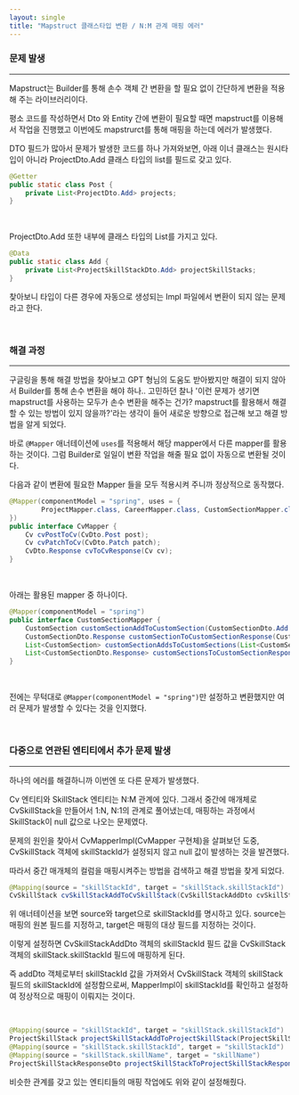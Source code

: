 ```yaml
---
layout: single
title: "Mapstruct 클래스타입 변환 / N:M 관계 매핑 에러"
---
```


### 문제 발생
---

Mapstruct는 Builder를 통해 손수 객체 간 변환을 할 필요 없이 간단하게 변환을 적용해 주는 라이브러리이다.

평소 코드를 작성하면서 Dto 와 Entity 간에 변환이 필요할 때면 mapstruct를 이용해서 작업을 진행했고 이번에도 mapstrurct를 통해 매핑을 하는데 에러가 발생했다.

DTO 필드가 많아서 문제가 발생한 코드를 하나 가져와보면, 아래 이너 클래스는 원시타입이 아니라 ProjectDto.Add 클래스 타입의 list를 필드로 갖고 있다.

```java
@Getter
public static class Post {
    private List<ProjectDto.Add> projects;
}
```
<br>

ProjectDto.Add 또한 내부에 클래스 타입의 List를 가지고 있다.

```java
@Data
public static class Add {
    private List<ProjectSkillStackDto.Add> projectSkillStacks;
}
```

찾아보니 타입이 다른 경우에 자동으로 생성되는 Impl 파일에서 변환이 되지 않는 문제라고 한다.

<br>

### 해결 과정
---


구글링을 통해 해결 방법을 찾아보고 GPT 형님의 도움도 받아봤지만 해결이 되지 않아서 Builder를 통해 손수 변환을 해야 하나.. 고민하던 찰나 '이런 문제가 생기면 mapstruct를 사용하는 모두가 손수 변환을 해주는 건가? mapstruct를 활용해서 해결할 수 있는 방법이 있지 않을까?'라는 생각이 들어 새로운 방향으로 접근해 보고 해결 방법을 알게 되었다.

바로 `@Mapper` 애너테이션에 `uses`를 적용해서 해당 mapper에서 다른 mapper를 활용하는 것이다. 그럼 Builder로 일일이 변환 작업을 해줄 필요 없이 자동으로 변환될 것이다.

다음과 같이 변환에 필요한 Mapper 들을 모두 적용시켜 주니까 정상적으로 동작했다.

```java
@Mapper(componentModel = "spring", uses = {
        ProjectMapper.class, CareerMapper.class, CustomSectionMapper.class
})
public interface CvMapper {
    Cv cvPostToCv(CvDto.Post post);
    Cv cvPatchToCv(CvDto.Patch patch);
    CvDto.Response cvToCvResponse(Cv cv);
}
```

<br>

아래는 활용된 mapper 중 하나이다.
```java
@Mapper(componentModel = "spring")
public interface CustomSectionMapper {
    CustomSection customSectionAddToCustomSection(CustomSectionDto.Add customSectionAdd);
    CustomSectionDto.Response customSectionToCustomSectionResponse(CustomSection customSection);
    List<CustomSection> customSectionAddsToCustomSections(List<CustomSectionDto.Add> customSectionAdds);
    List<CustomSectionDto.Response> customSectionsToCustomSectionResponses(List<CustomSection> customSections);
}
```

<br>

전에는 무턱대로 `@Mapper(componentModel = "spring")`만 설정하고 변환했지만 여러 문제가 발생할 수 있다는 것을 인지했다.

<br>

### 다중으로 연관된 엔티티에서 추가 문제 발생
---


하나의 에러를 해결하니까 이번엔 또 다른 문제가 발생했다.

Cv 엔티티와 SkillStack 엔티티는 N:M 관계에 있다. 그래서 중간에 매개체로 CvSkillStack을 만들어서 1:N, N:1의 관계로 풀어냈는데, 매핑하는 과정에서 SkillStack이 null 값으로 나오는 문제였다.

문제의 원인을 찾아서 CvMapperImpl(CvMapper 구현체)을 살펴보던 도중, CvSkillStack 객체에 skillStackId가 설정되지 않고 null 값이 발생하는 것을 발견했다.

따라서 중간 매개체의 컬럼을 매핑시켜주는 방법을 검색하고 해결 방법을 찾게 되었다.

```java
@Mapping(source = "skillStackId", target = "skillStack.skillStackId")
CvSkillStack cvSkillStackAddToCvSkillStack(CvSkillStackAddDto cvSkillStackAdd);
```

위 애너테이션을 보면 source와 target으로 skillStackId를 명시하고 있다. source는 매핑의 원본 필드를 지정하고, target은 매핑의 대상 필드를 지정하는 것이다. 

이렇게 설정하면 CvSkillStackAddDto 객체의 skillStackId 필드 값을 CvSkillStack 객체의 skillStack.skillStackId 필드에 매핑하게 된다.

즉 addDto 객체로부터 skillStackId 값을 가져와서 CvSkillStack 객체의 skillStack 필드의 skillStackId에 설정함으로써, MapperImpl이 skillStackId를 확인하고 설정하여 정상적으로 매핑이 이뤄지는 것이다.

<br>

```java
@Mapping(source = "skillStackId", target = "skillStack.skillStackId")
ProjectSkillStack projectSkillStackAddToProjectSkillStack(ProjectSkillStackAddDto projectSkillStackAdd);
@Mapping(source = "skillStack.skillStackId", target = "skillStackId")
@Mapping(source = "skillStack.skillName", target = "skillName")
ProjectSkillStackResponseDto projectSkillStackToProjectSkillStackResponse(ProjectSkillStack projectSkillStack);
```

비슷한 관계를 갖고 있는 엔티티들의 매핑 작업에도 위와 같이 설정해줬다.